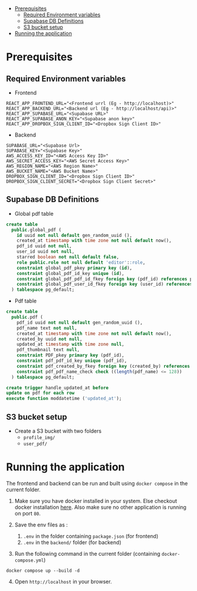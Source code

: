- [Prerequisites](#prerequisites)
  - [Required Environment variables](#required-environment-variables)
  - [Supabase DB Definitions](#supabase-db-definitions)
  - [S3 bucket setup](#s3-bucket-setup)
- [Running the application](#running-the-application)


# Prerequisites

## Required Environment variables

- Frontend 
```env
REACT_APP_FRONTEND_URL="<Frontend urrl (Eg - http://localhost)>"
REACT_APP_BACKEND_URL="<Backend url (Eg - http://localhost/api)>"
REACT_APP_SUPABASE_URL="<Supabase URL>"
REACT_APP_SUPABASE_ANON_KEY="<Supabase anon key>"
REACT_APP_DROPBOX_SIGN_CLIENT_ID="<Dropbox Sign Client ID>"
```

- Backend
```env
SUPABASE_URL="<Supabase Url>
SUPABASE_KEY="<Supabase Key>"
AWS_ACCESS_KEY_ID="<AWS Access Key ID>"
AWS_SECRET_ACCESS_KEY="<AWS Secret Access Key>"
AWS_REGION_NAME="<AWS Region Name>"
AWS_BUCKET_NAME="<AWS Bucket Name>"
DROPBOX_SIGN_CLIENT_ID="<Dropbox Sign Client ID>"
DROPBOX_SIGN_CLIENT_SECRET="<Dropbox Sign Client Secret>"
```

## Supabase DB Definitions

- Global pdf table 
```sql
create table
  public.global_pdf (
    id uuid not null default gen_random_uuid (),
    created_at timestamp with time zone not null default now(),
    pdf_id uuid not null,
    user_id uuid not null,
    starred boolean not null default false,
    role public.role not null default 'editor'::role,
    constraint global_pdf_pkey primary key (id),
    constraint global_pdf_id_key unique (id),
    constraint global_pdf_pdf_id_fkey foreign key (pdf_id) references pdf (pdf_id) on update cascade on delete cascade,
    constraint global_pdf_user_id_fkey foreign key (user_id) references auth.users (id) on update cascade
  ) tablespace pg_default;
```

- Pdf table
```sql
create table
  public.pdf (
    pdf_id uuid not null default gen_random_uuid (),
    pdf_name text not null,
    created_at timestamp with time zone not null default now(),
    created_by uuid not null,
    updated_at timestamp with time zone null,
    pdf_thumbnail text null,
    constraint PDF_pkey primary key (pdf_id),
    constraint pdf_pdf_id_key unique (pdf_id),
    constraint pdf_created_by_fkey foreign key (created_by) references auth.users (id) on update cascade on delete restrict,
    constraint pdf_pdf_name_check check ((length(pdf_name) <= 128))
  ) tablespace pg_default;

create trigger handle_updated_at before
update on pdf for each row
execute function moddatetime ('updated_at');
```

## S3 bucket setup

- Create a S3 bucket with two folders
    - `profile_img/`
    - `user_pdf/`

# Running the application

The frontend and backend can be run and built using `docker compose` in the current folder.

1. Make sure you have docker installed in your system. Else checkout docker installation [here](https://docs.docker.com/engine/install/). Also make sure no other application is running on port `80`.

2. Save the env files as :
   1. `.env` in the folder containing `package.json` (for frontend)
   2. `.env` in the `backend/` folder (for backend)

3. Run the following command in the current folder (containing `docker-compose.yml`)

```shell
docker compose up --build -d
```

4. Open `http://localhost` in your browser.